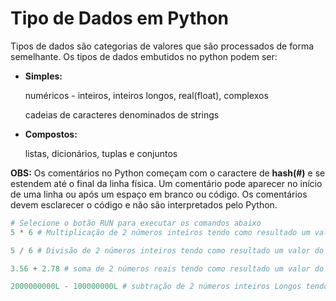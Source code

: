# Tipo de Dados em Python

Tipos de dados são categorias de valores que são processados de forma semelhante. Os tipos de dados embutidos no python podem ser:
+ **Simples:** 
          <p>numéricos - inteiros, inteiros longos, real(float), complexos </p>
          <p>cadeias de caracteres  denominados de strings ‏</p>
+ **Compostos:**
          <p>listas, dicionários, tuplas e conjuntos </p>





**OBS:** Os comentários no Python começam com o caractere de **hash(#)** e se estendem até o final da linha física. 
Um comentário pode aparecer no início de uma linha ou após um espaço em branco ou código. Os comentários devem esclarecer o código e não são interpretados pelo Python.

``` python runnable
# Selecione o botão RUN para executar os comandos abaixo
5 * 6 # Multiplicação de 2 números inteiros tendo como resultado um valor inteiro

5 / 6 # Divisão de 2 números inteiros tendo como resultado um valor do tipo Real (float)

3.56 + 2.78 # soma de 2 números reais tendo como resultado um valor do tipo real

2000000000L - 100000000L # subtração de 2 números inteiros Longos tendo como resultado um valor inteiro Longo
```
